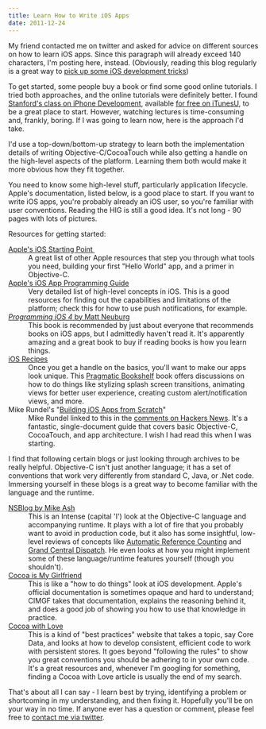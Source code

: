 ```yaml
---
title: Learn How to Write iOS Apps
date: 2011-12-24
---
```



My friend contacted me on twitter and asked for advice on different sources on how to learn iOS apps. Since this paragraph will already exceed 140 characters, I'm posting here, instead. (Obviously, reading this blog regularly is a great way to [pick up some iOS development tricks](/blog/how-to-write-ios-apps/))

To get started, some people buy a book or find some good online tutorials. I tried both approaches, and the online tutorials were definitely better. I found [Stanford's class on iPhone Development](http://www.stanford.edu/class/cs193p/cgi-bin/drupal/), available [for free on iTunesU](http://itunes.apple.com/WebObjects/MZStore.woa/wa/viewPodcast?id=473757255), to be a great place to start. However, watching lectures is time-consuming and, frankly, boring. If I was going to learn now, here is the approach I'd take.



I'd use a top-down/bottom-up strategy to learn both the implementation details of writing Objective-C/CocoaTouch while also getting a handle on the high-level aspects of the platform. Learning them both would make it more obvious how they fit together.

You need to know some high-level stuff, particularly application lifecycle. Apple's documentation, listed below, is a good place to start. If you want to write iOS apps, you're probably already an iOS user, so you're familiar with user conventions. Reading the HIG is still a good idea. It's not long - 90 pages with lots of pictures.

Resources for getting started:

<dl>

<dt><a href="http://developer.apple.com/library/ios/#referencelibrary/GettingStarted/GS_iPhoneGeneral/_index.html" target="_blank">Apple's iOS Starting Point </a></dt>

<dd>A great list of other Apple resources that step you through what tools you need, building your first "Hello World" app, and a primer in Objective-C. </dd>

<dt><a href="http://developer.apple.com/library/IOs/#documentation/iPhone/Conceptual/iPhoneOSProgrammingGuide/Introduction/Introduction.html#//apple_ref/doc/uid/TP40007072-CH1-SW1" target="_blank">Apple's iOS App Programming Guide</a></dt>

<dd>Very detailed list of high-level concepts in iOS. This is a good resources for finding out the capabilities and limitations of the platform; check this for how to use push notifications, for example.</dd>

<dt><a href="http://amzn.to/uHUaRU" target="_blank"><em>Programming iOS 4</em> by Matt Neuburg</a></dt>

<dd>This book is recommended by just about everyone that recommends books on iOS apps, but I admittedly haven't read it. It's apparently amazing and a great book to buy if reading books is how you learn things.</dd>

<dt><a href="http://amzn.to/sUQrti" target="_blank">iOS Recipes</a></dt>

<dd>Once you get a handle on the basics, you'll want to make our apps look unique. This <a href="http://pragprog.com/" target="_blank">Pragmatic Bookshelf</a> book offers discussions on how to do things like stylizing splash screen transitions, animating views for better user experience, creating custom alert/notification views, and more.</dd>

<dt>Mike Rundel's "<a href="http://designthencode.com/scratch/" target="_blank">Building iOS Apps from Scratch</a>"</dt>

<dd>Mike Rundel linked to this in the <a href="http://news.ycombinator.com/item?id=3389528" target="_blank">comments on Hackers News</a>. It's a fantastic, single-document guide that covers basic Objective-C, CocoaTouch, and app architecture. I wish I had read this when I was starting.</dd>

</dl>

I find that following certain blogs or just looking through archives to be really helpful. Objective-C isn't just another language; it has a set of conventions that work very differently from standard C, Java, or .Net code. Immersing yourself in these blogs is a great way to become familiar with the language and the runtime.

<dl>

<dt><a href="http://mikeash.com/pyblog/" target="_blank">NSBlog by Mike Ash</a></dt>

<dd>This is an Intense (capital 'I') look at the Objective-C language and accompanying runtime. It plays with a lot of fire that you probably want to avoid in production code, but it also has some insightful, low-level reviews of concepts like <a href="http://mikeash.com/pyblog/friday-qa-2011-09-30-automatic-reference-counting.html" target="_blank">Automatic Reference Counting</a> and <a href="http://mikeash.com/pyblog/friday-qa-2011-10-14-whats-new-in-gcd.html" target="_blank">Grand Central Dispatch</a>. He even looks at how you might implement some of these language/runtime features yourself (though you shouldn't).</dd>

<dt><a href="http://www.cimgf.com/" target="_blank">Cocoa is My Girlfriend</a></dt>

<dd>This is like a "how to do things" look at iOS development. Apple's official documentation is sometimes opaque and hard to understand; CIMGF takes that documentation, explains the reasoning behind it, and does a good job of showing you how to use that knowledge in practice. </dd>

<dt><a href="http://cocoawithlove.com/" target="_blank">Cocoa with Love</a></dt>

<dd>This is a kind of "best practices" website that takes a topic, say Core Data, and looks at how to develop consistent, efficient code to work with persistent stores. It goes beyond "following the rules" to show you great conventions you should be adhering to in your own code. It's a great resources and, whenever I'm googling for something, finding a Cocoa with Love article is usually the end of my search.</dd>

</dl>

That's about all I can say - I learn best by trying, identifying a problem or shortcoming in my understanding, and then fixing it. Hopefully you'll be on your way in no time. If anyone ever has a question or comment, please feel free to [contact me via twitter](http://twitter.com/#!/ashfurrow).


  